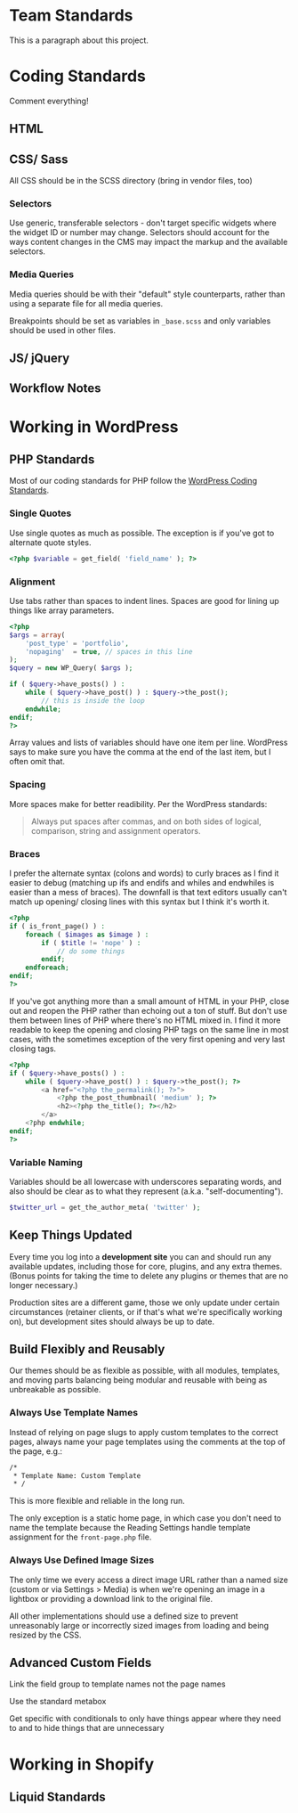 # Team Standards

This is a paragraph about this project.

# Coding Standards

Comment everything!

## HTML

## CSS/ Sass

All CSS should be in the SCSS directory (bring in vendor files, too)

### Selectors

Use generic, transferable selectors - don't target specific widgets where the widget ID or number may change. Selectors should account for the ways content changes in the CMS may impact the markup and the available selectors.

### Media Queries

Media queries should be with their "default" style counterparts, rather than using a separate file for all media queries.

Breakpoints should be set as variables in `_base.scss` and only variables should be used in other files.


## JS/ jQuery

## Workflow Notes

# Working in WordPress

## PHP Standards

Most of our coding standards for PHP follow the <a href="http://make.wordpress.org/core/handbook/coding-standards/php/" target="_blank">WordPress Coding Standards</a>.

### Single Quotes

Use single quotes as much as possible. The exception is if you've got to alternate quote styles.

```php
<?php $variable = get_field( 'field_name' ); ?>
```

### Alignment

Use tabs rather than spaces to indent lines. Spaces are good for lining up things like array parameters.

```php
<?php
$args = array(
	'post_type' = 'portfolio',
	'nopaging'  = true, // spaces in this line
);
$query = new WP_Query( $args );

if ( $query->have_posts() ) :
	while ( $query->have_post() ) : $query->the_post();
		// this is inside the loop
	endwhile;
endif; 
?>
```

Array values and lists of variables should have one item per line. WordPress says to make sure you have the comma at the end of the last item, but I often omit that.

### Spacing

More spaces make for better readibility. Per the WordPress standards:

> Always put spaces after commas, and on both sides of logical, comparison, string and assignment operators.

### Braces

I prefer the alternate syntax (colons and words) to curly braces as I find it easier to debug (matching up ifs and endifs and whiles and endwhiles is easier than a mess of braces). The downfall is that text editors usually can't match up opening/ closing lines with this syntax but I think it's worth it.
```php
<?php 
if ( is_front_page() ) :
	foreach ( $images as $image ) :
		if ( $title != 'nope' ) :
			// do some things
		endif;
	endforeach;
endif;
?>
```

If you've got anything more than a small amount of HTML in your PHP, close out and reopen the PHP rather than echoing out a ton of stuff. But don't use them between lines of PHP where there's no HTML mixed in. I find it more readable to keep the opening and closing PHP tags on the same line in most cases, with the sometimes exception of the very first opening and very last closing tags.
```php
<?php
if ( $query->have_posts() ) :
	while ( $query->have_post() ) : $query->the_post(); ?>
		<a href="<?php the_permalink(); ?>">
			<?php the_post_thumbnail( 'medium' ); ?>
			<h2><?php the_title(); ?></h2>
		</a>
	<?php endwhile;
endif;
?>
```


### Variable Naming

Variables should be all lowercase with underscores separating words, and also should be clear as to what they represent (a.k.a. "self-documenting").

```php
$twitter_url = get_the_author_meta( 'twitter' );
```

## Keep Things Updated

Every time you log into a **development site** you can and should run any available updates, including those for core, plugins, and any extra themes. (Bonus points for taking the time to delete any plugins or themes that are no longer necessary.)

Production sites are a different game, those we only update under certain circumstances (retainer clients, or if that's what we're specifically working on), but development sites should always be up to date.

## Build Flexibly and Reusably

Our themes should be as flexible as possible, with all modules, templates, and moving parts balancing being modular and reusable with being as unbreakable as possible.

### Always Use Template Names

Instead of relying on page slugs to apply custom templates to the correct pages, always name your page templates using the comments at the top of the page, e.g.:

```html
/*
 * Template Name: Custom Template
 * /
```
This is more flexible and reliable in the long run.

The only exception is a static home page, in which case you don't need to name the template because the Reading Settings handle template assignment for the `front-page.php` file.

### Always Use Defined Image Sizes

The only time we every access a direct image URL rather than a named size (custom or via Settings > Media) is when we're opening an image in a lightbox or providing a download link to the original file.

All other implementations should use a defined size to prevent unreasonably large or incorrectly sized images from loading and being resized by the CSS.

## Advanced Custom Fields

Link the field group to template names not the page names

Use the standard metabox

Get specific with conditionals to only have things appear where they need to and to hide things that are unnecessary

# Working in Shopify

## Liquid Standards